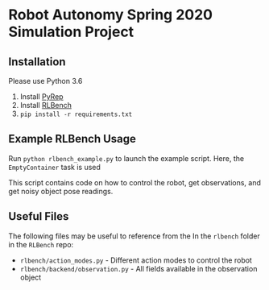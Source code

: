 # Robot Autonomy Spring 2020 Simulation Project

## Installation

Please use Python 3.6

1. Install [PyRep](https://github.com/stepjam/PyRep)
2. Install [RLBench](https://github.com/stepjam/RLBench)
3. `pip install -r requirements.txt`

## Example RLBench Usage
Run `python rlbench_example.py` to launch the example script.
Here, the `EmptyContainer` task is used

This script contains code on how to control the robot, get observations, and get noisy object pose readings.

## Useful Files
The following files may be useful to reference from the In the `rlbench` folder in the `RLBench` repo:
* `rlbench/action_modes.py` - Different action modes to control the robot
* `rlbench/backend/observation.py` - All fields available in the observation object
